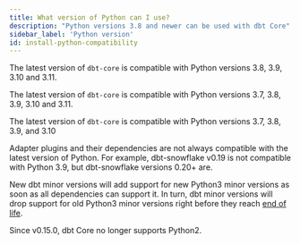 ```yaml
---
title: What version of Python can I use?
description: "Python versions 3.8 and newer can be used with dbt Core"
sidebar_label: 'Python version'
id: install-python-compatibility
---
```


<VersionBlock firstVersion="1.6">

The latest version of `dbt-core` is compatible with Python versions 3.8, 3.9, 3.10 and 3.11.

</VersionBlock>

<VersionBlock firstVersion="1.4" lastVersion="1.5">

The latest version of `dbt-core` is compatible with Python versions 3.7, 3.8, 3.9, 3.10 and 3.11.

</VersionBlock>

<VersionBlock firstVersion="1.1" lastVersion="1.3">

The latest version of `dbt-core` is compatible with Python versions 3.7, 3.8, 3.9, and 3.10

</VersionBlock>

Adapter plugins and their dependencies are not always compatible with the latest version of Python. For example, dbt-snowflake v0.19 is not compatible with Python 3.9, but dbt-snowflake versions 0.20+ are.

New dbt minor versions will add support for new Python3 minor versions as soon as all dependencies can support it. In turn, dbt minor versions will drop support for old Python3 minor versions right before they reach [end of life](https://endoflife.date/python).

Since v0.15.0, dbt Core no longer supports Python2.
